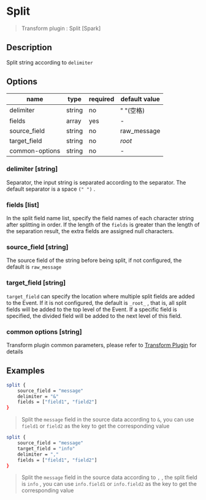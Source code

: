 # Split

> Transform plugin : Split [Spark]

## Description

Split string according to `delimiter`

## Options

| name           | type   | required | default value |
| -------------- | ------ | -------- | ------------- |
| delimiter      | string | no       | " "(空格)       |
| fields         | array  | yes      | -             |
| source_field   | string | no       | raw_message   |
| target_field   | string | no       | *root*        |
| common-options | string | no       | -             |

### delimiter [string]

Separator, the input string is separated according to the separator. The default separator is a space `(" ")` .

### fields [list]

In the split field name list, specify the field names of each character string after splitting in order. If the length of the `fields` is greater than the length of the separation result, the extra fields are assigned null characters.

### source_field [string]

The source field of the string before being split, if not configured, the default is `raw_message`

### target_field [string]

`target_field` can specify the location where multiple split fields are added to the Event. If it is not configured, the default is `_root_` , that is, all split fields will be added to the top level of the Event. If a specific field is specified, the divided field will be added to the next level of this field.

### common options [string]

Transform plugin common parameters, please refer to [Transform Plugin](./transform-plugin.md) for details

## Examples

```bash
split {
    source_field = "message"
    delimiter = "&"
    fields = ["field1", "field2"]
}
```

> Split the `message` field in the source data according to `&`, you can use `field1` or `field2` as the key to get the corresponding value

```bash
split {
    source_field = "message"
    target_field = "info"
    delimiter = ","
    fields = ["field1", "field2"]
}
```

> Split the `message` field in the source data according to `,` , the split field is `info` , you can use `info.field1` or `info.field2` as the key to get the corresponding value
